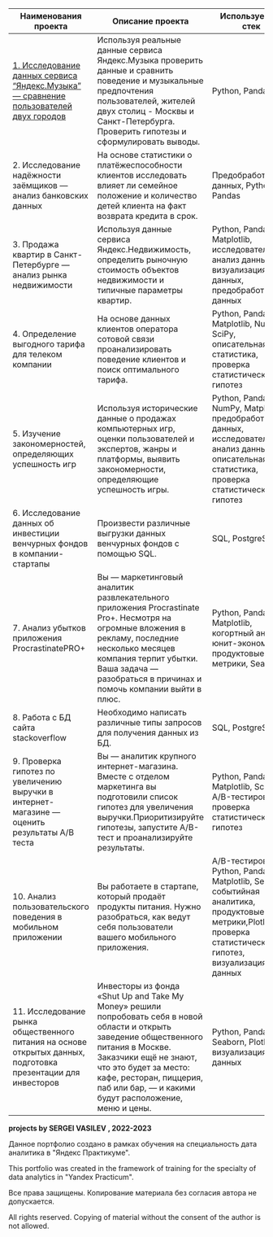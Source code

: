 
| **Наименования проекта**   | **Описание проекта** | **Используемый стек** |
| -------------------------- | -------------------- |-----------------------|
| [1. Исследование данных сервиса “Яндекс.Музыка” — сравнение пользователей двух городов](https://github.com/VASILEV-SERGEI/projects/blob/main/music_project/music_of_the_big_cities.ipynb "Нажми для перехода")|Используя реальные данные сервиса Яндекс.Музыка проверить данные и сравнить поведение и музыкальные предпочтения пользователей, жителей двух столиц - Москвы и Санкт-Петербурга. Проверить гипотезы и сформулировать выводы.| Python, Pandas|
| 2. Исследование надёжности заёмщиков — анализ банковских данных | На основе статистики о платёжеспособности клиентов исследовать влияет ли семейное положение и количество детей клиента на факт возврата кредита в срок. | Предобработка данных, Python, Pandas | https://github.com/VASILEV-SERGEI/projects/tree/main/research_for_a_bank |
| 3. Продажа квартир в Санкт-Петербурге — анализ рынка недвижимости | Используя данные сервиса Яндекс.Недвижимость, определить рыночную стоимость объектов недвижимости и типичные параметры квартир. | Python, Pandas, Matplotlib, исследовательский анализ данных, визуализация данных, предобработка данных | https://github.com/VASILEV-SERGEI/projects/tree/main/real_estate_project |
| 4. Определение выгодного тарифа для телеком компании | На основе данных клиентов оператора сотовой связи проанализировать поведение клиентов и поиск оптимального тарифа. | Python, Pandas, Matplotlib, NumPy, SciPy, описательная статистика, проверка статистических гипотез | https://github.com/VASILEV-SERGEI/projects/tree/main/tarif_mobile_research | 
| 5. Изучение закономерностей, определяющих успешность игр | Используя исторические данные о продажах компьютерных игр, оценки пользователей и экспертов, жанры и платформы, выявить закономерности, определяющие успешность игры. | Python, Pandas, NumPy, Matplotlib, предобработка данных, исследовательский анализ данных, описательная статистика, проверка статистических гипотез | https://github.com/VASILEV-SERGEI/projects/tree/main/gamedev_research |
| 6. Исследование данных об инвестиции венчурных фондов в компании-стартапы | Произвести различные выгрузки данных венчурных фондов с помощью SQL. | SQL, PostgreSQL | https://github.com/VASILEV-SERGEI/projects/tree/main/sql_project_requests |
| 7. Анализ убытков приложения ProcrastinatePRO+ | Вы — маркетинговый аналитик развлекательного приложения Procrastinate Pro+. Несмотря на огромные вложения в рекламу, последние несколько месяцев компания терпит убытки. Ваша задача — разобраться в причинах и помочь компании выйти в плюс. | Python, Pandas, Matplotlib, когортный анализ, юнит-экономика, продуктовые метрики, Seaborn | https://github.com/VASILEV-SERGEI/projects/tree/main/business_performance_analysis |
| 8. Работа с БД сайта stackoverflow | Необходимо написать различные типы запросов для получения данных из БД. | SQL, PostgreSQL | https://github.com/VASILEV-SERGEI/projects/tree/main/sql_advance_request |
| 9. Проверка гипотез по увеличению выручки в интернет-магазине — оценить результаты A/B теста | Вы — аналитик крупного интернет-магазина. Вместе с отделом маркетинга вы подготовили список гипотез для увеличения выручки.Приоритизируйте гипотезы, запустите A/B-тест и проанализируйте результаты. | Python, Pandas, Matplotlib, SciPy, A/B-тестирование, проверка статистических гипотез | https://github.com/VASILEV-SERGEI/projects/tree/main/AB_test_projects |
| 10. Анализ пользовательского поведения в мобильном приложении | Вы работаете в стартапе, который продаёт продукты питания. Нужно разобраться, как ведут себя пользователи вашего мобильного приложения. | A/B-тестирование, Python, Pandas, Matplotlib, Seaborn, событийная аналитика, продуктовые метрики,Plotly, проверка статистических гипотез, визуализация данных | https://github.com/VASILEV-SERGEI/projects/tree/main/combined_project |
| 11. Исследование рынка общественного питания на основе открытых данных, подготовка презентации для инвесторов | Инвесторы из фонда «Shut Up and Take My Money» решили попробовать себя в новой области и открыть заведение общественного питания в Москве. Заказчики ещё не знают, что это будет за место: кафе, ресторан, пиццерия, паб или бар, — и какими будут расположение, меню и цены. | Python, Pandas, Seaborn, Plotly, визуализация данных | https://github.com/VASILEV-SERGEI/projects/tree/main/cafe_project |


**projects by SERGEI VASILEV , 2022-2023**

Данное портфолио создано в рамках обучения на специальность дата аналитика в "Яндекс Практикуме". 

This portfolio was created in the framework of training for the specialty of data analytics in "Yandex Practicum".

Все права защищены. Копирование материала без согласия автора не допускается. 

All rights reserved. Copying of material without the consent of the author is not allowed.
